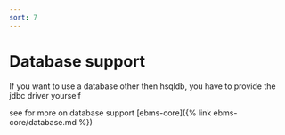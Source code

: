```yaml
---
sort: 7
---
```


# Database support

If you want to use a database other then hsqldb, you have to provide the jdbc driver yourself

see for more on database support [ebms-core]({% link ebms-core/database.md %})
